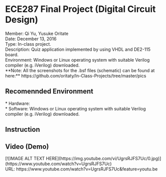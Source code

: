 <h1>ECE287 Final Project (Digital Circuit Design)</h1>
Member: Qi Yu, Yusuke Oritate<br/>
Date: December 13, 2016<br/>
Type: In-class project. <br/>
Description: Quiz application implemented by using VHDL and DE2-115 board.<br/>
Environment: Windows or Linux operating system with suitable Verilog compiler (e.g. iVerilog) downloaded.<br/>
**Note: All the screenshots for the .bsf files (schematic) can be found at here:** https://github.com/oritaty/In-Class-Projects/tree/master/pics<br/>
<h2>Recomennded Environment</h2>
 * Hardware: <br/>
 * Software: Windows or Linux operating system with suitable Verilog compiler (e.g. iVerilog) downloaded.<br/>
<h2>Instruction</h2>
<h2>Video (Demo)</h2>
[![IMAGE ALT TEXT HERE](https://img.youtube.com/vi/UgrsRJFS7Uc/0.jpg)](https://www.youtube.com/watch?v=UgrsRJFS7Uc)<br/>
URL: https://www.youtube.com/watch?v=UgrsRJFS7Uc&feature=youtu.be<br/>
